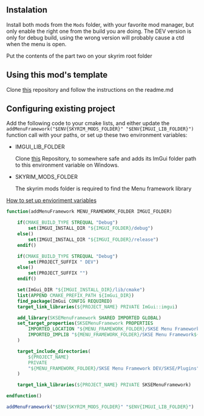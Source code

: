## Instalation

Install both mods from the `Mods` folder, with your favorite mod manager, but only enable the right one from the build you are doing. The DEV version is only for debug build, using the wrong version will probably cause a ctd when the menu is open.

Put the contents of the part two on your skyrim root folder

## Using this mod's template

Clone [this](https://github.com/Thiago099/SKSEMenuFrameworkTemplate) repository and follow the instructions on the readme.md

## Configuring existing project

Add the following code to your cmake lists, and either update the `addMenuFramework("$ENV{SKYRIM_MODS_FOLDER}" "$ENV{IMGUI_LIB_FOLDER}")` function call with your paths, or set up these two environment variables:

- IMGUI_LIB_FOLDER

  Clone [this](https://github.com/Thiago099/SKSE-Menu-Framework-SDK/tree/main)  Repository, to somewhere safe and adds its ImGui folder path to this environment variable on Windows.

- SKYRIM_MODS_FOLDER

  The skyrim mods folder is required to find the Menu framework library

[How to set up envioriment variables](https://gist.github.com/Thiago099/b45ec7832fb754325b29a61006bcd10c)


```cmake
function(addMenuFramework MENU_FRAMEWORK_FOLDER IMGUI_FOLDER)

    if(CMAKE_BUILD_TYPE STREQUAL "Debug")
        set(IMGUI_INSTALL_DIR "${IMGUI_FOLDER}/debug")
    else()
        set(IMGUI_INSTALL_DIR "${IMGUI_FOLDER}/release")
    endif()

    if(CMAKE_BUILD_TYPE STREQUAL "Debug")
        set(PROJECT_SUFFIX " DEV")
    else()
        set(PROJECT_SUFFIX "")
    endif()

    set(ImGui_DIR "${IMGUI_INSTALL_DIR}/lib/cmake")
    list(APPEND CMAKE_PREFIX_PATH ${ImGui_DIR})
    find_package(ImGui CONFIG REQUIRED)
    target_link_libraries(${PROJECT_NAME} PRIVATE ImGui::imgui)

    add_library(SKSEMenuFramework SHARED IMPORTED GLOBAL)
    set_target_properties(SKSEMenuFramework PROPERTIES
        IMPORTED_LOCATION "${MENU_FRAMEWORK_FOLDER}/SKSE Menu Framework${PROJECT_SUFFIX}/SKSE/Plugins/SKSEMenuFramework.dll"
        IMPORTED_IMPLIB "${MENU_FRAMEWORK_FOLDER}/SKSE Menu Framework${PROJECT_SUFFIX}/SKSE/Plugins/SKSEMenuFramework.lib"
    )

    target_include_directories(
	    ${PROJECT_NAME}
	    PRIVATE
        "${MENU_FRAMEWORK_FOLDER}/SKSE Menu Framework DEV/SKSE/Plugins"
    )

    target_link_libraries(${PROJECT_NAME} PRIVATE SKSEMenuFramework)

endfunction()

addMenuFramework("$ENV{SKYRIM_MODS_FOLDER}" "$ENV{IMGUI_LIB_FOLDER}")

```
